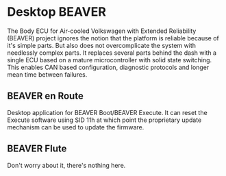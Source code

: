 # Desktop BEAVER

The Body ECU for Air-cooled Volkswagen with Extended Reliability (BEAVER) project ignores the notion that the platform is reliable because of it's simple parts.  But also does not overcomplicate the system with needlessly complex parts.  It replaces several parts behind the dash with a single ECU based on a mature microcontroller with solid state switching.  This enables CAN based configuration, diagnostic protocols and longer mean time between failures.

## BEAVER en Route

Desktop application for BEAVER Boot/BEAVER Execute.  It can reset the Execute software using SID 11h at which point the proprietary update mechanism can be used to update the firmware.

## BEAVER Flute

Don't worry about it, there's nothing here.
